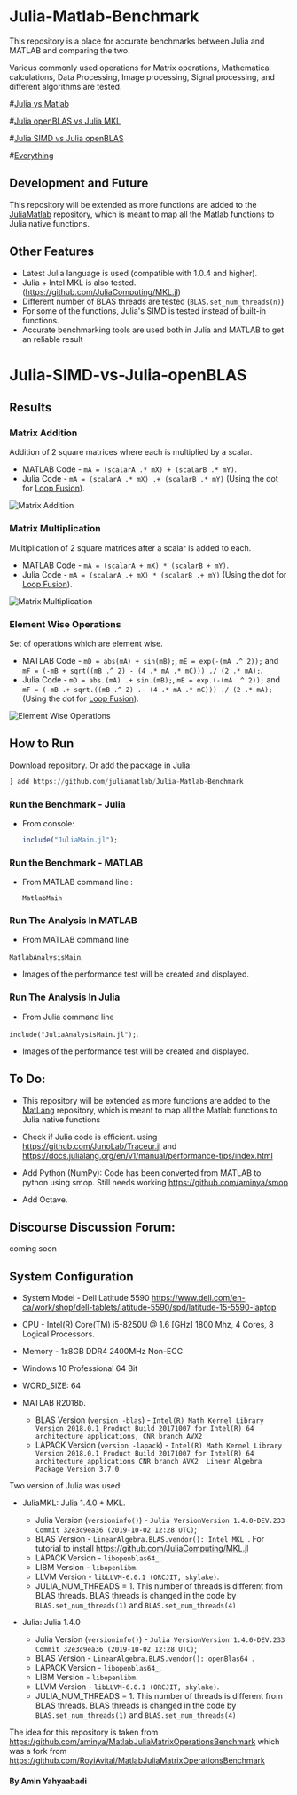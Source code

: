 # Julia-Matlab-Benchmark

This repository is a place for accurate benchmarks between Julia and MATLAB and comparing the two.

Various commonly used operations for Matrix operations, Mathematical calculations, Data Processing, Image processing, Signal processing, and different algorithms are tested.

#[Julia vs Matlab](https://github.com/juliamatlab/Julia-Matlab-Benchmark#julia-vs-matlab)

#[Julia openBLAS vs Julia MKL](https://github.com/juliamatlab/Julia-Matlab-Benchmark/blob/master/README-Julia-openBLAS-vs-Julia-MKL.md#julia-openblas-vs-julia-mkl)

#[Julia SIMD vs Julia openBLAS](https://github.com/juliamatlab/Julia-Matlab-Benchmark/blob/master/README-Julia-SIMD-vs-Julia-openBLAS.md#julia-simd-vs-julia-openblas)

#[Everything](https://github.com/juliamatlab/Julia-Matlab-Benchmark/blob/master/README-Everything.md#everything)

## Development and Future
This repository will be extended as more functions are added to the [JuliaMatlab](https://github.com/juliamatlab) repository, which is meant to map all the Matlab functions to Julia native functions.

## Other Features
* Latest Julia language is used (compatible with 1.0.4 and higher).
* Julia + Intel MKL is also tested. (https://github.com/JuliaComputing/MKL.jl)
* Different number of BLAS threads are tested (`BLAS.set_num_threads(n)`)
* For some of the functions, Julia's SIMD is tested instead of built-in functions.
* Accurate benchmarking tools are used both in Julia and MATLAB to get an reliable result

#  Julia-SIMD-vs-Julia-openBLAS

## Results


### Matrix Addition

Addition of 2 square matrices where each is multiplied by a scalar.

 * MATLAB Code - `mA = (scalarA .* mX) + (scalarB .* mY)`.
 * Julia Code - `mA = (scalarA .* mX) .+ (scalarB .* mY)` (Using the dot for [Loop Fusion][50]).

![Matrix Addition][02]

### Matrix Multiplication

Multiplication of 2 square matrices after a scalar is added to each.

 * MATLAB Code - `mA = (scalarA + mX) * (scalarB + mY)`.
 * Julia Code - `mA = (scalarA .+ mX) * (scalarB .+ mY)` (Using the dot for [Loop Fusion][50]).

![Matrix Multiplication][03]


### Element Wise Operations
Set of operations which are element wise.

 * MATLAB Code - `mD = abs(mA) + sin(mB);`, `mE = exp(-(mA .^ 2));` and `mF = (-mB + sqrt((mB .^ 2) - (4 .* mA .* mC))) ./ (2 .* mA);`.
 * Julia Code - `mD = abs.(mA) .+ sin.(mB);`, `mE = exp.(-(mA .^ 2));` and `mF = (-mB .+ sqrt.((mB .^ 2) .- (4 .* mA .* mC))) ./ (2 .* mA);` (Using the dot for [Loop Fusion][50]).

![Element Wise Operations][06]

## How to Run
Download repository. Or add the package in Julia:
```julia
] add https://github.com/juliamatlab/Julia-Matlab-Benchmark
```
### Run the Benchmark - Julia
* From console:

  ```julia
  include("JuliaMain.jl");
  ```

### Run the Benchmark - MATLAB
* From MATLAB command line :

  ```
  MatlabMain
  ```

### Run The Analysis In MATLAB
 * From MATLAB command line

 ```MatlabAnalysisMain```.
 * Images of the performance test will be created and displayed.

### Run The Analysis In Julia
 * From Julia command line

 ```include("JuliaAnalysisMain.jl");```.
 * Images of the performance test will be created and displayed.

 ## To Do:
 * This repository will be extended as more functions are added to the [MatLang](https://github.com/juliamatlab/MatLang) repository, which is meant to map all the Matlab functions to Julia native functions

 * Check if Julia code is efficient. using https://github.com/JunoLab/Traceur.jl and https://docs.julialang.org/en/v1/manual/performance-tips/index.html

 * Add Python (NumPy): Code has been converted from MATLAB to python using smop. Still needs working https://github.com/aminya/smop
 * Add Octave.

## Discourse Discussion Forum:
coming soon



## System Configuration
 * System Model - Dell Latitude 5590
 https://www.dell.com/en-ca/work/shop/dell-tablets/latitude-5590/spd/latitude-15-5590-laptop
 * CPU - Intel(R) Core(TM) i5-8250U @ 1.6 [GHz] 1800 Mhz, 4 Cores, 8 Logical Processors.
 * Memory - 1x8GB DDR4 2400MHz Non-ECC
 * Windows 10 Professional 64 Bit
 * WORD_SIZE: 64


 * MATLAB R2018b.
    * BLAS Version (`version -blas`) - `Intel(R) Math Kernel Library Version 2018.0.1 Product Build 20171007 for Intel(R) 64 architecture applications, CNR branch AVX2`
    * LAPACK Version (`version -lapack`) - `Intel(R) Math Kernel Library Version 2018.0.1 Product Build 20171007 for Intel(R) 64 architecture applications CNR branch AVX2  Linear Algebra Package Version 3.7.0`

Two version of Julia was used:

 * JuliaMKL: Julia 1.4.0 + MKL.
     * Julia Version (`versioninfo()`) - `Julia VersionVersion 1.4.0-DEV.233 Commit 32e3c9ea36 (2019-10-02 12:28 UTC)`;
     * BLAS Version - `LinearAlgebra.BLAS.vendor(): Intel MKL `.  For tutorial to install https://github.com/JuliaComputing/MKL.jl
     * LAPACK Version - `libopenblas64_`.
     * LIBM Version - `libopenlibm`.
     * LLVM Version - `libLLVM-6.0.1 (ORCJIT, skylake)`.
     * JULIA_NUM_THREADS = 1. This number of threads is different from BLAS threads. BLAS threads is changed in the code by `BLAS.set_num_threads(1)` and `BLAS.set_num_threads(4)`

 * Julia: Julia 1.4.0
     * Julia Version (`versioninfo()`) - `Julia VersionVersion 1.4.0-DEV.233 Commit 32e3c9ea36 (2019-10-02 12:28 UTC)`;
     * BLAS Version - `LinearAlgebra.BLAS.vendor(): openBlas64 `.
     * LAPACK Version - `libopenblas64_`.
     * LIBM Version - `libopenlibm`.
     * LLVM Version - `libLLVM-6.0.1 (ORCJIT, skylake)`.
     * JULIA_NUM_THREADS = 1. This number of threads is different from BLAS threads. BLAS threads is changed in the code by `BLAS.set_num_threads(1)` and `BLAS.set_num_threads(4)`

  [01]: https://github.com/juliamatlab/Julia-Matlab-Benchmark/raw/master/Figures/Julia-1-BLAS-Thread_Julia-4-BLAS-Threads_Julia-SIMD-1-BLAS-Thread_Julia-SIMD-4-BLAS-Threads/Figure1.png
  [02]: https://github.com/juliamatlab/Julia-Matlab-Benchmark/raw/master/Figures/Julia-1-BLAS-Thread_Julia-4-BLAS-Threads_Julia-SIMD-1-BLAS-Thread_Julia-SIMD-4-BLAS-Threads/Figure2.png
  [03]: https://github.com/juliamatlab/Julia-Matlab-Benchmark/raw/master/Figures/Julia-1-BLAS-Thread_Julia-4-BLAS-Threads_Julia-SIMD-1-BLAS-Thread_Julia-SIMD-4-BLAS-Threads/Figure3.png
  [04]: https://github.com/juliamatlab/Julia-Matlab-Benchmark/raw/master/Figures/Julia-1-BLAS-Thread_Julia-4-BLAS-Threads_Julia-SIMD-1-BLAS-Thread_Julia-SIMD-4-BLAS-Threads/Figure4.png
  [05]: https://github.com/juliamatlab/Julia-Matlab-Benchmark/raw/master/Figures/Julia-1-BLAS-Thread_Julia-4-BLAS-Threads_Julia-SIMD-1-BLAS-Thread_Julia-SIMD-4-BLAS-Threads/Figure5.png
  [06]: https://github.com/juliamatlab/Julia-Matlab-Benchmark/raw/master/Figures/Julia-1-BLAS-Thread_Julia-4-BLAS-Threads_Julia-SIMD-1-BLAS-Thread_Julia-SIMD-4-BLAS-Threads/Figure6.png
  [07]: https://github.com/juliamatlab/Julia-Matlab-Benchmark/raw/master/Figures/Julia-1-BLAS-Thread_Julia-4-BLAS-Threads_Julia-SIMD-1-BLAS-Thread_Julia-SIMD-4-BLAS-Threads/Figure7.png
  [08]: https://github.com/juliamatlab/Julia-Matlab-Benchmark/raw/master/Figures/Julia-1-BLAS-Thread_Julia-4-BLAS-Threads_Julia-SIMD-1-BLAS-Thread_Julia-SIMD-4-BLAS-Threads/Figure8.png
  [09]: https://github.com/juliamatlab/Julia-Matlab-Benchmark/raw/master/Figures/Julia-1-BLAS-Thread_Julia-4-BLAS-Threads_Julia-SIMD-1-BLAS-Thread_Julia-SIMD-4-BLAS-Threads/Figure9.png
  [10]: https://github.com/juliamatlab/Julia-Matlab-Benchmark/raw/master/Figures/Julia-1-BLAS-Thread_Julia-4-BLAS-Threads_Julia-SIMD-1-BLAS-Thread_Julia-SIMD-4-BLAS-Threads/Figure10.png
  [11]: https://github.com/juliamatlab/Julia-Matlab-Benchmark/raw/master/Figures/Julia-1-BLAS-Thread_Julia-4-BLAS-Threads_Julia-SIMD-1-BLAS-Thread_Julia-SIMD-4-BLAS-Threads/Figure11.png
  [12]: https://github.com/juliamatlab/Julia-Matlab-Benchmark/raw/master/Figures/Julia-1-BLAS-Thread_Julia-4-BLAS-Threads_Julia-SIMD-1-BLAS-Thread_Julia-SIMD-4-BLAS-Threads/Figure12.png
  [13]: https://github.com/juliamatlab/Julia-Matlab-Benchmark/raw/master/Figures/Julia-1-BLAS-Thread_Julia-4-BLAS-Threads_Julia-SIMD-1-BLAS-Thread_Julia-SIMD-4-BLAS-Threads/Figure13.png
  [14]: https://github.com/juliamatlab/Julia-Matlab-Benchmark/raw/master/Figures/Julia-1-BLAS-Thread_Julia-4-BLAS-Threads_Julia-SIMD-1-BLAS-Thread_Julia-SIMD-4-BLAS-Threads/Figure14.png
  [15]: https://github.com/juliamatlab/Julia-Matlab-Benchmark/raw/master/Figures/Julia-1-BLAS-Thread_Julia-4-BLAS-Threads_Julia-SIMD-1-BLAS-Thread_Julia-SIMD-4-BLAS-Threads/Figure15.png
  [16]: https://github.com/juliamatlab/Julia-Matlab-Benchmark/raw/master/Figures/Julia-1-BLAS-Thread_Julia-4-BLAS-Threads_Julia-SIMD-1-BLAS-Thread_Julia-SIMD-4-BLAS-Threads/Figure16.png
  [50]: http://julialang.org/blog/2017/01/moredots

The idea for this repository is taken from https://github.com/aminya/MatlabJuliaMatrixOperationsBenchmark which was a fork from https://github.com/RoyiAvital/MatlabJuliaMatrixOperationsBenchmark

#### By Amin Yahyaabadi
